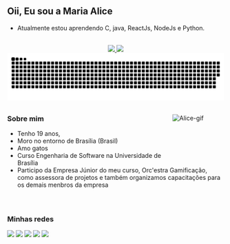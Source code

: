## Oii, Eu sou a Maria Alice

- Atualmente estou aprendendo C, java, ReactJs, NodeJs e Python.

<br>

<div align="center">
  <a href="https://github.com/Maliz30">
  
</div>

<div align="center">
  <a href="https://github.com/anuraghazra/github-readme-stats">
      <img  height="170em" src="https://github-readme-stats.vercel.app/api?username=Maliz30&show_icons=true&rank_icon=github&theme=midnight-purple&include_all_commits=true&count_private=true"/>
  </a>
  <a href="https://github.com/anuraghazra/convoychat">
    <img height="170em" src="https://github-readme-stats.vercel.app/api/top-langs/?username=Maliz30&layout=compact&langs_count=10&theme=midnight-purple&hide=html"/>
  </a>
 </div>

<picture>
<!--     <source media="(prefers-color-scheme: dark)" srcset="https://github.com/Maliz30/Maliz30/blob/output/github-contribution-grid-snake-dark.svg">
    <source media="(prefers-color-scheme: light)" srcset="https://github.com/Maliz30/Maliz30/blob/output/github-contribution-grid-snake.svg"> -->
      <source media="(prefers-color-scheme: dark)" srcset="https://raw.githubusercontent.com/Maliz30/Maliz30/output/github-contribution-grid-snake-dark.svg">
    <source media="(prefers-color-scheme: light)" srcset="https://raw.githubusercontent.com/Maliz30/Maliz30/output/github-contribution-grid-snake.svg">
    <img alt="github contribution grid snake animation" src="https://raw.githubusercontent.com/Maliz30/Maliz30/output/github-contribution-grid-snake.svg">
  </picture>
<!--  ![Snake animation](https://github.com/Maliz30/Maliz30/blob/main/assets/github-contribution-grid-snake.svg) -->
  
  ##
<div>
    <img align= "right" height="120" width="120" alt="Alice-gif" src="https://user-images.githubusercontent.com/105389239/175746813-5e790a2a-6293-45a6-8463-e690cddb9eb7.gif">
  <h3 align= "left"> Sobre mim </div>
    
  - Tenho 19 anos, 
  - Moro no entorno de Brasília (Brasil)
  - Amo gatos
  - Curso Engenharia de Software na Universidade de Brasília
  - Participo da Empresa Júnior do meu curso, Orc'estra Gamificação, como assessora de projetos e também organizamos capacitações para os demais menbros da empresa

  
  <br>  
</div>

 ##
### Minhas redes

<div style="display: inline_block"> 
   <a href="https://www.linkedin.com/in/maria-alice-silva-1074411b9/" target="_blank"><img src="https://img.shields.io/badge/LinkedIn-0077B5?style=for-the-badge&logo=linkedin&logoColor=white" target="_blank"></a> 
   <a href="https://codepen.io/alice30/pens/showcase"><img src="https://img.shields.io/badge/Codepen-000000?style=for-the-badge&logo=codepen&logoColor=white0" target="_blank"></a>
   <a href = "mailto:marialice3003@gmail.com"><img src="https://img.shields.io/badge/-Gmail-%23333?style=for-the-badge&logo=gmail&logoColor=white" target="_blank"></a>
   <a href="https://www.instagram.com/m4ri_alice/" target="_blank"><img src="https://img.shields.io/badge/-Instagram-%23E4405F?style=for-the-badge&logo=instagram&logoColor=white" target="_blank"></a>
   <a href="https://www.twitch.tv/eu_alice3" target="_blank"><img src="https://img.shields.io/badge/Twitch-9146FF?style=for-the-badge&logo=twitch&logoColor=white" target="_blank"></a>
</div>



<!--

### Hi there 👋
**Maliz30/Maliz30** is a ✨ _special_ ✨ repository because its `README.md` (this file) appears on your GitHub profile.

Here are some ideas to get you started:

- 🔭 I’m currently working on ...
- 🌱 I’m currently learning ...
- 👯 I’m looking to collaborate on ...
- 🤔 I’m looking for help with ...
- 💬 Ask me about ...
- 📫 How to reach me: ...
- 😄 Pronouns: ...
- ⚡ Fun fact: ...
-->
